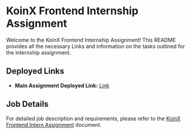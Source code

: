 # KoinX Frontend Internship Assignment

Welcome to the KoinX Frontend Internship Assignment! This README provides all the necessary Links and information on the tasks outlined for the internship assignment.

## Deployed Links

- **Main Assignment Deployed Link:** [Link](https://prakhar-frontend-koinx-prakhar12330.vercel.app/)

## Job Details

For detailed job description and requirements, please refer to the [KoinX Frontend Intern Assignment](https://koinx.notion.site/KoinX-Frontend-Intern-Assignment-8d58a764615d445087b666bf0f6daf4a) document.

